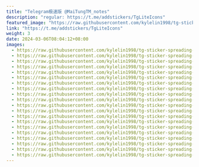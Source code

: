 ```yaml
---
title: "Telegram极速版 @MaiTungTM_notes"
description: "regular: https://t.me/addstickers/TgLiteIcons"
featured_image: "https://raw.githubusercontent.com/kylelin1998/tg-sticker-spreading-worldwide-images/main/img/66908532-ea93-4678-b519-facfabacab30.jpg"
link: "https://t.me/addstickers/TgLiteIcons"
weight: 3
date: 2024-03-06T08:04:12+08:00
images:
  - https://raw.githubusercontent.com/kylelin1998/tg-sticker-spreading-worldwide-images/main/img/66908532-ea93-4678-b519-facfabacab30.jpg
  - https://raw.githubusercontent.com/kylelin1998/tg-sticker-spreading-worldwide-images/main/img/a82a6bbd-35fc-44ec-ae28-0dbc79301266.jpg
  - https://raw.githubusercontent.com/kylelin1998/tg-sticker-spreading-worldwide-images/main/img/3a5e0d97-0207-4d5f-9643-e72d314df6fd.jpg
  - https://raw.githubusercontent.com/kylelin1998/tg-sticker-spreading-worldwide-images/main/img/6809c4d1-ad4d-46ba-a12e-bcf016e90d50.jpg
  - https://raw.githubusercontent.com/kylelin1998/tg-sticker-spreading-worldwide-images/main/img/291ba0f8-a38a-49e9-92f3-d9442586e2b1.jpg
  - https://raw.githubusercontent.com/kylelin1998/tg-sticker-spreading-worldwide-images/main/img/98f3c3d1-1342-4484-a2c4-1a125e1a39fa.jpg
  - https://raw.githubusercontent.com/kylelin1998/tg-sticker-spreading-worldwide-images/main/img/f8340818-de82-450c-aace-d03fc78d397e.jpg
  - https://raw.githubusercontent.com/kylelin1998/tg-sticker-spreading-worldwide-images/main/img/fcebcd5d-68b5-4bf7-b5e9-8395cb755b3b.jpg
  - https://raw.githubusercontent.com/kylelin1998/tg-sticker-spreading-worldwide-images/main/img/3502f289-23c7-4e95-9cfa-e5e58a12fb3d.jpg
  - https://raw.githubusercontent.com/kylelin1998/tg-sticker-spreading-worldwide-images/main/img/2382db63-e7ed-486f-aec0-a893643d0af6.jpg
  - https://raw.githubusercontent.com/kylelin1998/tg-sticker-spreading-worldwide-images/main/img/bbeca10a-40e8-48f7-ae40-b4cde21f7a03.jpg
  - https://raw.githubusercontent.com/kylelin1998/tg-sticker-spreading-worldwide-images/main/img/e7de578d-c3c5-4769-8074-19378fb2e82f.jpg
  - https://raw.githubusercontent.com/kylelin1998/tg-sticker-spreading-worldwide-images/main/img/54be5b25-44d9-4db0-a6b6-680e3e3696f0.jpg
  - https://raw.githubusercontent.com/kylelin1998/tg-sticker-spreading-worldwide-images/main/img/29b476f5-ec65-460a-9c00-9f2c99988314.jpg
  - https://raw.githubusercontent.com/kylelin1998/tg-sticker-spreading-worldwide-images/main/img/a157a1a8-2e50-43e3-b4cf-fb7b314c360d.jpg
  - https://raw.githubusercontent.com/kylelin1998/tg-sticker-spreading-worldwide-images/main/img/65a7a624-807f-41c2-9d13-ef4bc29dc9a4.jpg
  - https://raw.githubusercontent.com/kylelin1998/tg-sticker-spreading-worldwide-images/main/img/07151d19-dd5b-4e87-a80e-dd92f25a3d1f.jpg
  - https://raw.githubusercontent.com/kylelin1998/tg-sticker-spreading-worldwide-images/main/img/7fe92a2f-a5e8-49e9-a255-47d9efd1ce20.jpg
  - https://raw.githubusercontent.com/kylelin1998/tg-sticker-spreading-worldwide-images/main/img/b50a33f8-367f-4f9c-b602-7b2edef49df3.jpg
  - https://raw.githubusercontent.com/kylelin1998/tg-sticker-spreading-worldwide-images/main/img/963c570d-ea3a-475f-88b1-481c00053e3c.jpg
---
```

